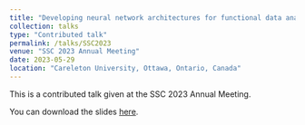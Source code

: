 ```yaml
---
title: "Developing neural network architectures for functional data analysis"
collection: talks
type: "Contributed talk"
permalink: /talks/SSC2023
venue: "SSC 2023 Annual Meeting"
date: 2023-05-29
location: "Careleton University, Ottawa, Ontario, Canada"
---
```


This is a contributed talk given at the SSC 2023 Annual Meeting. 

You can download the slides [here](http://cedricbeaulac.github.io/files/SSC2023.pdf).
